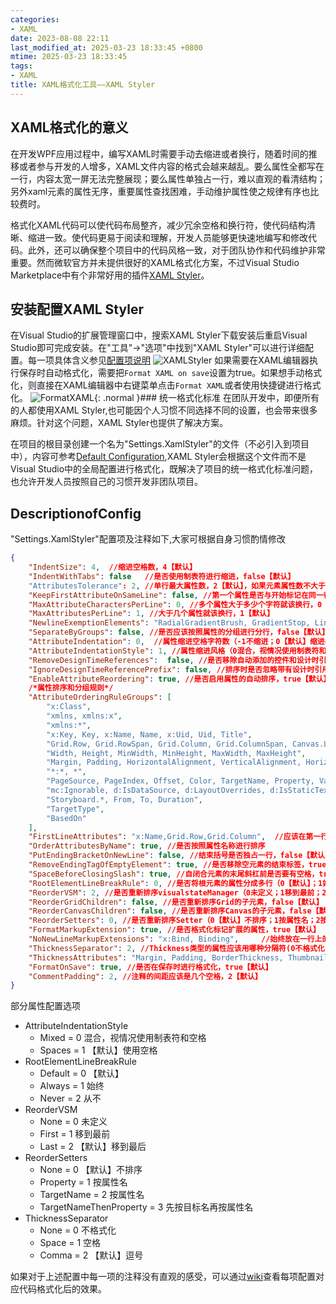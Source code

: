 ```yaml
---
categories:
- XAML
date: 2023-08-08 22:11
last_modified_at: 2025-03-23 18:33:45 +0800
mtime: 2025-03-23 18:33:45
tags:
- XAML
title: XAML格式化工具——XAML Styler
---
```


## XAML格式化的意义
在开发WPF应用过程中，编写XAML时需要手动去缩进或者换行，随着时间的推移或者参与开发的人增多，XAML文件内容的格式会越来越乱。要么属性全都写在一行，内容太宽一屏无法完整展现；要么属性单独占一行，难以直观的看清结构；另外xaml元素的属性无序，重要属性查找困难，手动维护属性使之规律有序也比较费时。

格式化XAML代码可以使代码布局整齐，减少冗余空格和换行符，使代码结构清晰、缩进一致。使代码更易于阅读和理解，开发人员能够更快速地编写和修改代码。此外，还可以确保整个项目中的代码风格一致，对于团队协作和代码维护非常重要。然而微软官方并未提供很好的XAML格式化方案，不过Visual Studio Marketplace中有个非常好用的插件[XAML Styler](https://github.com/Xavalon/XamlStyler)。

## 安装配置XAML Styler
在Visual Studio的扩展管理窗口中，搜索XAML Styler下载安装后重启Visual Studio即可完成安装。在"工具"->"选项"中找到"XAML Styler"可以进行详细配置。每一项具体含义参见<a href="/posts/xaml格式化工具-xaml-styler/#DescriptionofConfig">配置项说明</a>
![XAMLStyler](https://eb19df4.webp.li/2025/02/XAMLStyler.png)
如果需要在XAML编辑器执行保存时自动格式化，需要把`Format XAML on save`设置为true。如果想手动格式化，则直接在XAML编辑器中右键菜单点击`Format XAML`或者使用快捷键进行格式化。
![FormatXAML](https://eb19df4.webp.li/2025/02/FormatXAML.png){: .normal }### 统一格式化标准
在团队开发中，即便所有的人都使用XAML Styler,也可能因个人习惯不同选择不同的设置，也会带来很多麻烦。针对这个问题，XAML Styler也提供了解决方案。

在项目的根目录创建一个名为"Settings.XamlStyler"的文件（不必引入到项目中），内容可参考[Default Configuration](https://github.com/Xavalon/XamlStyler/wiki/External-Configurations),XAML Styler会根据这个文件而不是Visual Studio中的全局配置进行格式化，既解决了项目的统一格式化标准问题，也允许开发人员按照自己的习惯开发非团队项目。

## DescriptionofConfig
"Settings.XamlStyler"配置项及注释如下,大家可根据自身习惯酌情修改
```JSON
{
    "IndentSize": 4,  //缩进空格数，4【默认】
    "IndentWithTabs": false   //是否使用制表符进行缩进，false【默认】
    "AttributesTolerance": 2, //单行最大属性数，2【默认】，如果元素属性数不大于此数就不会换行
    "KeepFirstAttributeOnSameLine": false, //第一个属性是否与开始标记在同一行，false【默认】
    "MaxAttributeCharactersPerLine": 0, //多个属性大于多少个字符就该换行，0【默认】
    "MaxAttributesPerLine": 1, //大于几个属性就该换行，1【默认】
    "NewlineExemptionElements": "RadialGradientBrush, GradientStop, LinearGradientBrush, ScaleTransform, SkewTransform, RotateTransform, TranslateTransform, Trigger, Condition, Setter", //属性不应该跨行中断的元素
    "SeparateByGroups": false, //是否应该按照属性的分组进行分行，false【默认】
    "AttributeIndentation": 0,  //属性缩进空格字符数（-1不缩进；0【默认】缩进4个空格；其它个数则指定）
    "AttributeIndentationStyle": 1, //属性缩进风格（0混合，视情况使用制表符和空格；1【默认】使用空格）
    "RemoveDesignTimeReferences":  false, //是否移除自动添加的控件和设计时引用内容，false【默认】
    "IgnoreDesignTimeReferencePrefix": false, //排序时是否忽略带有设计时引用命名空间前缀的属性，false【默认】
    "EnableAttributeReordering": true, //是否启用属性的自动排序，true【默认】
    /*属性排序和分组规则*/
    "AttributeOrderingRuleGroups": [
        "x:Class",
        "xmlns, xmlns:x",
        "xmlns:*",
        "x:Key, Key, x:Name, Name, x:Uid, Uid, Title",
        "Grid.Row, Grid.RowSpan, Grid.Column, Grid.ColumnSpan, Canvas.Left, Canvas.Top, Canvas.Right, Canvas.Bottom",
        "Width, Height, MinWidth, MinHeight, MaxWidth, MaxHeight",
        "Margin, Padding, HorizontalAlignment, VerticalAlignment, HorizontalContentAlignment, VerticalContentAlignment, Panel.ZIndex",
        "*:*, *",
        "PageSource, PageIndex, Offset, Color, TargetName, Property, Value, StartPoint, EndPoint",
        "mc:Ignorable, d:IsDataSource, d:LayoutOverrides, d:IsStaticText",
        "Storyboard.*, From, To, Duration",
        "TargetType",
        "BasedOn"
    ],
    "FirstLineAttributes": "x:Name,Grid.Row,Grid.Column",  //应该在第一行的属性，例如x:Name 和x:Uid等等,None【默认】
    "OrderAttributesByName": true, //是否按照属性名称进行排序
    "PutEndingBracketOnNewLine": false, //结束括号是否独占一行，false【默认】
    "RemoveEndingTagOfEmptyElement": true, //是否移除空元素的结束标签，true【默认】
    "SpaceBeforeClosingSlash": true, //自闭合元素的末尾斜杠前是否要有空格，true【默认】
    "RootElementLineBreakRule": 0, //是否将根元素的属性分成多行（0【默认】；1始终；2从不）
    "ReorderVSM": 2, //是否重新排序visualstateManager（0未定义；1移到最前；2【默认】移到最后）
    "ReorderGridChildren": false, //是否重新排序Grid的子元素，false【默认】
    "ReorderCanvasChildren": false, //是否重新排序Canvas的子元素，false【默认】
    "ReorderSetters": 0, //是否重新排序Setter（0【默认】不排序；1按属性名；2按目标名；3先按目标名再按属性名）
    "FormatMarkupExtension": true, //是否格式化标记扩展的属性，true【默认】
    "NoNewLineMarkupExtensions": "x:Bind, Binding",     //始终放在一行上的标记扩展，"x:Bind, Binding"【默认】
    "ThicknessSeparator": 2, //Thickness类型的属性应该用哪种分隔符(0不格式化；1空格；2【默认】逗号）
    "ThicknessAttributes": "Margin, Padding, BorderThickness, ThumbnailClipMargin",     //被认定为Thickness的元素应该是哪些，"Margin, Padding, BorderThickness, ThumbnailClipMargin"【默认】
    "FormatOnSave": true, //是否在保存时进行格式化，true【默认】
    "CommentPadding": 2, //注释的间距应该是几个空格，2【默认】
}
```

部分属性配置选项
* AttributeIndentationStyle
    * Mixed = 0  混合，视情况使用制表符和空格
    * Spaces = 1 【默认】使用空格
* RootElementLineBreakRule
    * Default = 0 【默认】
    * Always = 1 始终
    * Never = 2 从不
* ReorderVSM
    * None = 0 未定义
    * First = 1 移到最前
    * Last = 2 【默认】移到最后
* ReorderSetters
    * None = 0 【默认】不排序
    * Property = 1 按属性名
    * TargetName = 2 按属性名
    * TargetNameThenProperty = 3 先按目标名再按属性名
* ThicknessSeparator
    * None = 0 不格式化
    * Space = 1 空格
    * Comma = 2 【默认】逗号


如果对于上述配置中每一项的注释没有直观的感受，可以通过[wiki](https://github.com/Xavalon/XamlStyler/wiki/Attribute-Formatting)查看每项配置对应代码格式化后的效果。